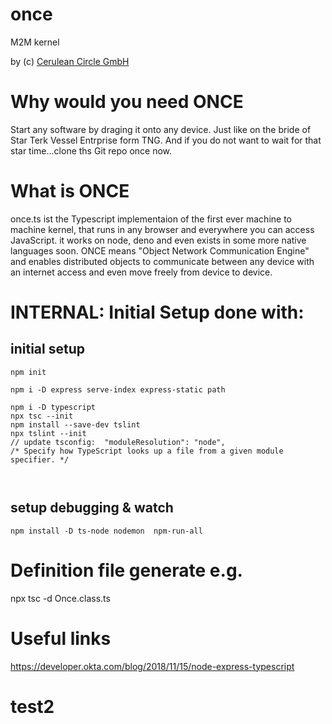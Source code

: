 # once
M2M kernel

by (c) [Cerulean Circle GmbH](https://ceruleancircle.com)

# Why would you need ONCE
Start any software by draging it onto any device. Just like on the bride of Star Terk Vessel Entrprise form TNG.
And if you do not want to wait for that star time...clone ths Git repo once now.
# What is ONCE
once.ts ist the Typescript implementaion of the first ever machine to machine kernel, that runs in any browser and everywhere you can access JavaScript. it works on node, deno and even exists in some more native languages soon.
ONCE means "Object Network Communication Engine" and enables distributed objects to communicate between any device with an internet access and even move freely from device to device.



# INTERNAL: Initial Setup done with:
## initial setup

```
npm init
```

```
npm i -D express serve-index express-static path

npm i -D typescript
npx tsc --init
npm install --save-dev tslint
npx tslint --init
// update tsconfig:  "moduleResolution": "node",                       /* Specify how TypeScript looks up a file from a given module specifier. */
   
 
```

## setup debugging & watch
```
npm install -D ts-node nodemon  npm-run-all
```



# Definition file generate e.g.
npx tsc -d Once.class.ts 

# Useful links
https://developer.okta.com/blog/2018/11/15/node-express-typescript

# test2